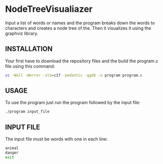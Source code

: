 # NodeTreeVisualiazer
Input a list of words or names and the program breaks down the words to characters and creates a node tree of the. Then it visualizes it using the graphviz library.

## INSTALLATION 
Your first have to download the repository files and the build the program.c file using this command:

```bash
cc -Wall -Werror -std=c17 -pedantic -ggdb -o program program.c
```

## USAGE
To use the program just run the program followed by the input file:

```bash
./program input_file
```

## INPUT FILE
The input file must be words with one in each line:

```bash
animal
danger
exit
```
